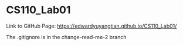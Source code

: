 # CS110_Lab01
Link to GitHub Page:
https://edwardyuyangtian.github.io/CS110_Lab01/

The .gitignore is in the change-read-me-2 branch
